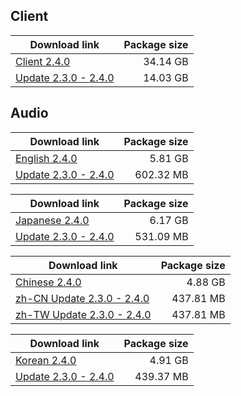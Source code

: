 ## Client

| Download link | Package size |
| ------------- | ------------:|
| [Client 2.4.0](https://autopatchos.starrails.com/client/download/20240719103540_r670trRHzhCRTAiW/PC/StarRail_2.4.0.zip) | 34.14 GB |
| [Update 2.3.0 - 2.4.0](https://autopatchos.starrails.com/client/diff/hkrpg_global/game_2.3.0_2.4.0_hdiff_LtSmsraRrcMxgDYI.zip) | 14.03 GB |


## Audio

| Download link | Package size |
| ------------- | ------------:|
| [English 2.4.0](https://autopatchos.starrails.com/client/download/20240719103540_r670trRHzhCRTAiW/PC/English.zip) | 5.81 GB |
| [Update 2.3.0 - 2.4.0](https://autopatchos.starrails.com/client/diff/hkrpg_global/audio_en-us_2.3.0_2.4.0_hdiff_sOsaVOAnBhUktuwc.zip) | 602.32 MB |

| Download link | Package size |
| ------------- | ------------:|
| [Japanese 2.4.0](https://autopatchos.starrails.com/client/download/20240719103540_r670trRHzhCRTAiW/PC/Japanese.zip) | 6.17 GB |
| [Update 2.3.0 - 2.4.0](https://autopatchos.starrails.com/client/diff/hkrpg_global/audio_ja-jp_2.3.0_2.4.0_hdiff_ZHDOShRDwKxftYci.zip) | 531.09 MB |

| Download link | Package size |
| ------------- | ------------:|
| [Chinese 2.4.0](https://autopatchos.starrails.com/client/download/20240719103540_r670trRHzhCRTAiW/PC/Chinese.zip) | 4.88 GB |
| [zh-CN Update 2.3.0 - 2.4.0](https://autopatchos.starrails.com/client/diff/hkrpg_global/audio_zh-cn_2.3.0_2.4.0_hdiff_QfbbvbqbQgRHIYWB.zip) | 437.81 MB |
| [zh-TW Update 2.3.0 - 2.4.0](https://autopatchos.starrails.com/client/diff/hkrpg_global/audio_zh-tw_2.3.0_2.4.0_hdiff_OujSdoVCbKYJxfBE.zip) | 437.81 MB |

| Download link | Package size |
| ------------- | ------------:|
| [Korean 2.4.0](https://autopatchos.starrails.com/client/download/20240719103540_r670trRHzhCRTAiW/PC/Korean.zip) | 4.91 GB |
| [Update 2.3.0 - 2.4.0](https://autopatchos.starrails.com/client/diff/hkrpg_global/audio_ko-kr_2.3.0_2.4.0_hdiff_ZnYscnzRRlIuEyRb.zip) | 439.37 MB |